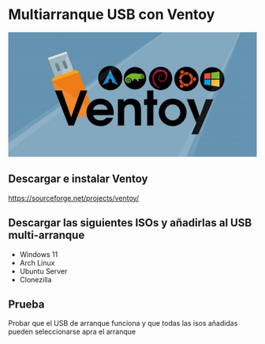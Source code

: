 # Multiarranque USB con Ventoy

![alt text](images/ventoy-image.png)

## Descargar e instalar Ventoy

https://sourceforge.net/projects/ventoy/

## Descargar las siguientes ISOs y añadirlas al USB multi-arranque

- Windows 11
- Arch Linux
- Ubuntu Server
- Clonezilla

## Prueba

Probar que el USB de arranque funciona y que todas las isos añadidas pueden seleccionarse apra el arranque